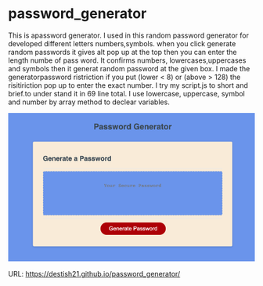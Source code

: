 # password_generator

This is apassword generator.
 I used in this  random password generator for developed different letters numbers,symbols.
 when you click generate random passwords it gives alt pop up at the top then you can enter the length numbe of pass word.
It confirms numbers, lowercases,uppercases and symbols then it generat random password at the given box.
I made the generatorpassword ristriction if you put (lower  < 8) or (above > 128) the risitiriction pop up to enter the exact number.
I try my script.js to short and brief.to under stand it in 69 line total.
I use lowercase, uppercase, symbol and number by array method to declear variables.

![password_generator](/assets/images/Screenshot.png)

URL:  https://destish21.github.io/password_generator/
